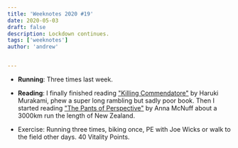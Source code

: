 ```yaml
---
title: 'Weeknotes 2020 #19'
date: 2020-05-03
draft: false
description: Lockdown continues.
tags: ['weeknotes']
author: 'andrew'


---
```

- **Running**: Three times last week.

- **Reading**: I finally finished reading ["Killing Commendatore"](https://www.goodreads.com/book/show/38820047-killing-commendatore) by Haruki Murakami, phew a super long rambling but sadly poor book. Then I started reading ["The Pants of Perspective"](https://www.goodreads.com/en/book/show/35826103-the-pants-of-perspective) by Anna McNuff about a 3000km run the length of New Zealand.

- Exercise: Running three times, biking once, PE with Joe Wicks or walk to the field other days. 40 Vitality Points.

